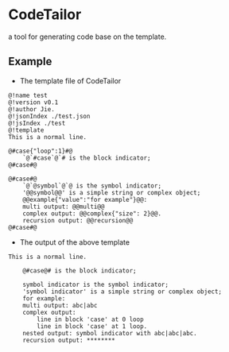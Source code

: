# CodeTailor
a tool for generating code base on the template.

## Example
- The template file of CodeTailor
```
@!name test
@!version v0.1
@!author Jie.
@!jsonIndex ./test.json
@!jsIndex ./test
@!template
This is a normal line.

@#case{"loop":1}#@
    `@`#case`@`# is the block indicator;
@#case#@

@#case#@
    `@`@symbol`@`@ is the symbol indicator;
    '@@symbol@@' is a simple string or complex object;
    @@example{"value":"for example"}@@:
    multi output: @@multi@@
    complex output: @@complex{"size": 2}@@.
    recursion output: @@recursion@@
@#case#@

```
- The output of the above template
```
This is a normal line.

    @#case@# is the block indicator;

    symbol indicator is the symbol indicator;
    'symbol indicator' is a simple string or complex object;
    for example:
    multi output: abc|abc
    complex output: 
        line in block 'case' at 0 loop
        line in block 'case' at 1 loop.
    nested output: symbol indicator with abc|abc|abc.
    recursion output: ********
```